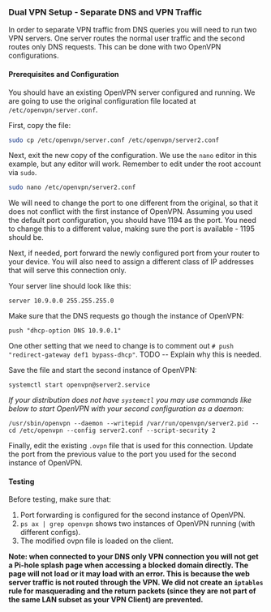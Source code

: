 ### Dual VPN Setup - Separate DNS and VPN Traffic 
In order to separate VPN traffic from DNS queries you will need to run two VPN servers. One server routes the normal user traffic and the second routes only DNS requests. This can be done with two OpenVPN configurations.

#### Prerequisites and Configuration
You should have an existing OpenVPN server configured and running. We are going to use the original configuration file located at `/etc/openvpn/server.conf`. 

First, copy the file:

```bash
sudo cp /etc/openvpn/server.conf /etc/openvpn/server2.conf
```

Next, exit the new copy of the configuration. We use the `nano` editor in this example, but any editor will work. Remember to edit under the root account via `sudo`.

```bash
sudo nano /etc/openvpn/server2.conf
```

We will need to change the port to one different from the original, so that it does not conflict with the first instance of OpenVPN. Assuming you used the default port configuration, you should have 1194 as the port. You need to change this to a different value, making sure the port is available - 1195 should be.

Next, if needed, port forward the newly configured port from your router to your device. You will also need to assign a different class of IP addresses that will serve this connection only. 

Your server line should look like this:

```
server 10.9.0.0 255.255.255.0
```

Make sure that the DNS requests go though the instance of OpenVPN: 

```
push "dhcp-option DNS 10.9.0.1"
```

One other setting that we need to change is to comment out `# push "redirect-gateway def1 bypass-dhcp"`. TODO -- Explain why this is needed.

Save the file and start the second instance of OpenVPN:

```
systemctl start openvpn@server2.service
```

*If your distribution does not have `systemctl` you may use commands like below to start OpenVPN with your second configuration as a daemon:* 

```
/usr/sbin/openvpn --daemon --writepid /var/run/openvpn/server2.pid --cd /etc/openvpn --config server2.conf --script-security 2
```

Finally, edit the existing `.ovpn` file that is used for this connection. Update the port from the previous value to the port you used for the second instance of OpenVPN.

#### Testing
Before testing, make sure that:

1. Port forwarding is configured for the second instance of OpenVPN.
2. `ps ax | grep openvpn` shows two instances of OpenVPN running (with different configs).
3. The modified ovpn file is loaded on the client.

**Note: when connected to your DNS only VPN connection you will not get a Pi-hole splash page when accessing a blocked domain directly. The page will not load or it may load with an error. This is because the web server traffic is not routed through the VPN. We did not create an `iptables` rule for masquerading and the return packets (since they are not part of the same LAN subset as your VPN Client) are prevented.**